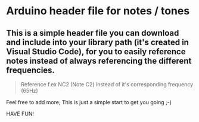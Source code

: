 # Arduino header file for notes / tones
This is a simple header file you can download and include into your library path (it's created in Visual Studio Code), for you to easily reference **notes** instead of always referencing the different frequencies.
---
>Reference f.ex NC2 (Note C2) instead of it's corresponding frequency (65Hz)

Feel free to add more; This is just a simple start to get you going ;-)

HAVE FUN!
